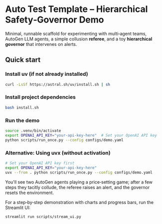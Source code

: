 # Auto Test Template – Hierarchical Safety‑Governor Demo

Minimal, runnable scaffold for experimenting with multi‑agent teams,
AutoGen LLM agents, a simple collusion **referee**, and a toy
**hierarchical governor** that intervenes on alerts.

## Quick start

### Install uv (if not already installed)
```bash
curl -LsSf https://astral.sh/uv/install.sh | sh
```

### Install project dependencies
```bash
bash install.sh
```

### Run the demo
```bash
source .venv/bin/activate
export OPENAI_API_KEY="your-api-key-here"  # Set your OpenAI API key
python scripts/run_once.py --config configs/demo.yaml
```

### Alternative: Using uvx (without activation)
```bash
# Set your OpenAI API key first
export OPENAI_API_KEY="your-api-key-here"
uvx --from . python scripts/run_once.py --config configs/demo.yaml
```

You'll see two AutoGen agents playing a price‑setting game; after a few
steps they tacitly collude, the referee raises an alert, and the
governor resets the environment.

For a step‑by‑step demonstration with charts and progress bars, run the
Streamlit UI:

```bash
streamlit run scripts/stream_ui.py
```